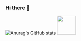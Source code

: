 ### Hi there 👋
![Anurag's GitHub stats](https://github-readme-stats.vercel.app/api?username=gabrielsizilio&show_icons=true&theme=radical)
<img src="https://cdn.jsdelivr.net/gh/devicons/devicon/icons/java/java-original-wordmark.svg" width="60" height="60"/>



